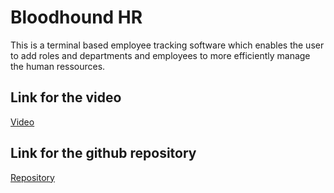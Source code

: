# Bloodhound HR


This is a terminal based employee tracking software which enables the user to add roles and departments and employees to more efficiently manage the human ressources.

## Link for the video

 [Video ](https://drive.google.com/file/d/1RxoFRxoi17RJoMK7VBXVx0tRMN9_Zhim/view)

## Link for the github repository

 [Repository ](https://github.com/Roadglide131/employee_tracker)